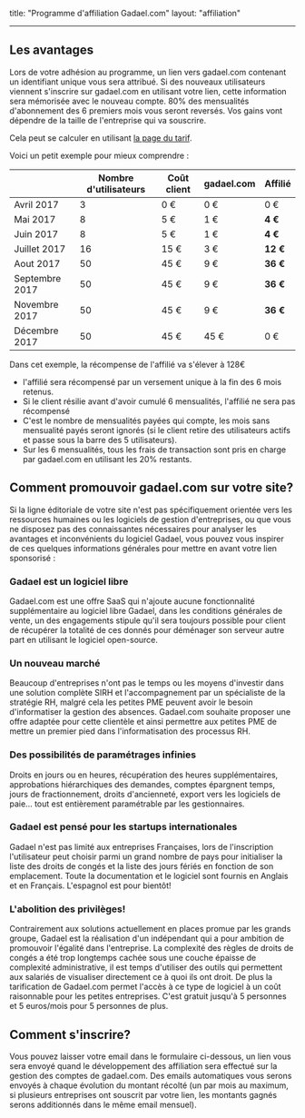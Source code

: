title: "Programme d'affiliation Gadael.com"
layout: "affiliation"

---

## Les avantages

Lors de votre adhésion au programme, un lien vers gadael.com contenant un identifiant unique vous sera attribué. Si des nouveaux utilisateurs viennent s'inscrire sur gadael.com en utilisant votre lien, cette information sera mémorisée avec le nouveau compte.
80% des mensualités d'abonnement des 6 premiers mois vous seront reversés. Vos gains vont dépendre de la taille de l'entreprise qui va souscrire.

Cela peut se calculer en utilisant [la page du tarif](/fr/pricing/).

Voici un petit exemple pour mieux comprendre :

|                | Nombre d'utilisateurs | Coût client | gadael.com | Affilié |
|----------------|-----------------------|-------------|------------|---------|
| Avril 2017     | 3                     | 0 €         | 0 €        | 0 €     |
| Mai 2017       | 8                     | 5 €         | 1 €        | __4 €__ |
| Juin 2017      | 8                     | 5 €         | 1 €        | __4 €__ |
| Juillet 2017   | 16                    | 15 €        | 3 €        | __12 €__|
| Aout 2017      | 50                    | 45 €        | 9 €        | __36 €__|
| Septembre 2017 | 50                    | 45 €        | 9 €        | __36 €__|
| Novembre 2017  | 50                    | 45 €        | 9 €        | __36 €__|
| Décembre 2017  | 50                    | 45 €        | 45 €       | 0 €     |


Dans cet exemple, la récompense de l'affilié va s'élever à 128€


* l'affilié sera récompensé par un versement unique à la fin des 6 mois retenus.
* Si le client résilie avant d'avoir cumulé 6 mensualités, l'affilié ne sera pas récompensé
* C'est le nombre de mensualités payées qui compte, les mois sans mensualité payés seront ignorés (si le client retire des utilisateurs actifs et passe sous la barre des 5 utilisateurs).
* Sur les 6 mensualités, tous les frais de transaction sont pris en charge par gadael.com en utilisant les 20% restants.


## Comment promouvoir gadael.com sur votre site?

Si la ligne éditoriale de votre site n'est pas spécifiquement orientée vers les ressources humaines ou les logiciels de gestion d'entreprises, ou que vous ne disposez pas des connaissantes nécessaires pour analyser les avantages et inconvénients du logiciel Gadael, vous pouvez vous inspirer de ces quelques informations générales pour mettre en avant votre lien sponsorisé :

### Gadael est un logiciel libre

Gadael.com est une offre SaaS qui n'ajoute aucune fonctionnalité supplémentaire au logiciel libre Gadael, dans les conditions générales de vente, un des engagements stipule qu'il sera toujours possible pour client de récupérer la totalité de ces donnés pour déménager son serveur autre part en utilisant le logiciel open-source.

### Un nouveau marché

Beaucoup d'entreprises n'ont pas le temps ou les moyens d'investir dans une solution complète SIRH et l'accompagnement par un spécialiste de la stratégie RH, malgré cela les petites PME peuvent avoir le besoin d'informatiser la gestion des absences. Gadael.com souhaite proposer une offre adaptée pour cette clientèle et ainsi permettre aux petites PME de mettre un premier pied dans l'informatisation des processus RH.

### Des possibilités de paramétrages infinies

Droits en jours ou en heures, récupération des heures supplémentaires, approbations hiérarchiques des demandes, comptes épargnent temps, jours de fractionnement, droits d'ancienneté, export vers les logiciels de paie... tout est entièrement paramétrable par les gestionnaires.

### Gadael est pensé pour les startups internationales

Gadael n'est pas limité aux entreprises Françaises, lors de l'inscription l'utilisateur peut choisir parmi un grand nombre de pays pour initialiser la liste des droits de congés et la liste des jours fériés en fonction de son emplacement. Toute la documentation et le logiciel sont fournis en Anglais et en Français. L'espagnol est pour bientôt!

### L'abolition des privilèges!

Contrairement aux solutions actuellement en places promue par les grands groupe, Gadael est la réalisation d'un indépendant qui a pour ambition de promouvoir l'égalité dans l'entreprise. La complexité des règles de droits de congés a été trop longtemps cachée sous une couche épaisse de complexité administrative, il est temps d'utiliser des outils qui permettent aux salariés de visualiser directement ce à quoi ils ont droit. De plus la tarification de Gadael.com permet l'accès à ce type de logiciel à un coût raisonnable pour les petites entreprises. C'est gratuit jusqu'à 5 personnes et 5 euros/mois pour 5 personnes de plus.


## Comment s'inscrire?

Vous pouvez laisser votre email dans le formulaire ci-dessous, un lien vous sera envoyé quand le développement des affiliation sera effectué sur la gestion des comptes de gadael.com. Des emails automatiques vous serons envoyés à chaque évolution du montant récolté (un par mois au maximum, si plusieurs entreprises ont souscrit par votre lien, les montants gagnés serons additionnés dans le même email mensuel).
